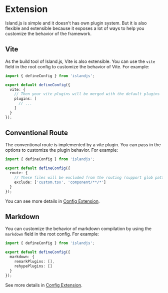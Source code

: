 # Extension

Island.js is simple and it doesn't has own plugin system. But it is also flexible and extensible because it exposes a lot of ways to help you customize the behavior of the framework.

## Vite

As the build tool of Island.js, Vite is also extensible. You can use the `vite` field in the root config to customize the behavior of Vite. For example:

```ts
import { defineConfig } from 'islandjs';

export default defineConfig({
  vite: {
    // Then your vite plugins will be merged with the default plugins
    plugins: [
      // ...
    ]
  }
});
```

## Conventional Route

The conventional route is implemented by a vite plugin. You can pass in the options to customize the plugin behavior. For example:

```ts
import { defineConfig } from 'islandjs';

export default defineConfig({
  route: {
    // These files will be excluded from the routing (support glob pattern)
    exclude: ['custom.tsx', 'component/**/*']
  }
});
```

You can see more details in [Config Extension](/en/api/config-extension#route).

## Markdown

You can customize the behavior of markdown compilation by using the `markdown` field in the root config. For example:

```ts
import { defineConfig } from 'islandjs';

export default defineConfig({
  markdown: {
    remarkPlugins: [],
    rehypePlugins: []
  }
});
```

See more details in [Config Extension](/en/api/config-extension#markdown).
